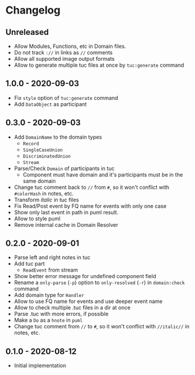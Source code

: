 # Changelog

<!-- There is always Unreleased section on the top. Subsections (Add, Changed, Fix, Removed) should be Add as needed. -->
## Unreleased
- Allow Modules, Functions, etc in Domain files.
- Do not track `://` in links as `//` comments
- Allow all supported image output formats
- Allow to generate multiple tuc files at once by `tuc:generate` command

## 1.0.0 - 2020-09-03
- Fix `style` option of `tuc:generate` command
- Add `DataObject` as participant

## 0.3.0 - 2020-09-03
- Add `DomainName` to the domain types
    - `Record`
    - `SingleCaseUnion`
    - `DiscriminatedUnion`
    - `Stream`
- Parse/Check `Domain` of participants in tuc
    - Component must have domain and it's participants must be in the same domain
- Change tuc comment back to `//` from `#`, so it won't conflict with `#colorHash` in notes, etc.
- Transform *italic* in tuc files
- Fix Read/Post event by FQ name for events with only one case
- Show only last event in path in puml result.
- Allow to style puml
- Remove internal cache in Domain Resolver

## 0.2.0 - 2020-09-01
- Parse left and right notes in tuc
- Add tuc part
    - `ReadEvent` from stream
- Show better error message for undefined component field
- Rename a `only-parse` (`-p`) option to `only-resolved` (`-r`) in `domain:check` command
- Add domain type for `Handler`
- Allow to use FQ name for events and use deeper event name
- Allow to check multiple .tuc files in a dir at once
- Parse .tuc with more errors, if possible
- Make a `Do` as a `hnote` in `puml`
- Change tuc comment from `//` to `#`, so it won't conflict with `//italic//` in notes, etc.

## 0.1.0 - 2020-08-12
- Initial implementation

